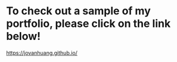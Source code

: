 # To check out a sample of my portfolio, please click on the **link** below!
https://jovanhuang.github.io/
